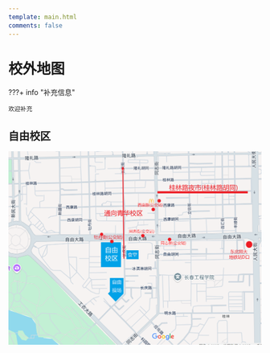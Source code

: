 ```yaml
---
template: main.html
comments: false
---
```


# 校外地图

???+ info "补充信息"

    欢迎补充

## 自由校区

![自由](../pics/outside-map_ziyou.png)
